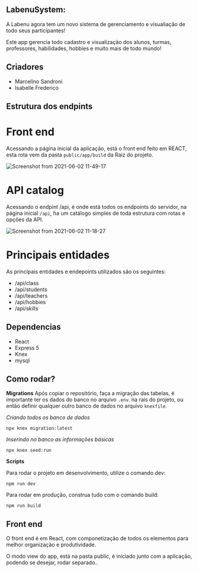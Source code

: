 ## LabenuSystem:

A Labenu agora tem um novo sistema de gerenciamento e visualiação de todo seus participantes!

Este app gerencia todo cadastro e visualização dos alunos, turmas, professores, habilidades, hobbies e muito mais de todo mundo!

## Criadores

- Marcelino Sandroni
- Isabelle Frederico

## Estrutura dos endpints

# Front end
Acessando a página inicial da aplicação, está o front end feito em REACT, esta rota vem da pasta `public/app/build` da Raiz do projeto.

![Screenshot from 2021-06-02 11-49-17](https://user-images.githubusercontent.com/7757352/120502199-99571b00-c398-11eb-882c-00d08e74ce93.png)

# API catalog
Acessando o endpint /api, é onde está todos os endpoints do servidor, na página inicial `/api`, ha um catálogo simples de toda estrutura com rotas e opções da API.

![Screenshot from 2021-06-02 11-18-27](https://user-images.githubusercontent.com/7757352/120501858-5432e900-c398-11eb-9701-96fc00ddd677.png)

# Principais entidades
As principais entidades e endepoints utilizados são os seguintes:

* /api/class
* /api/students
* /api/teachers
* /api/hobbies
* /api/skills

## Dependencias

- React
- Express 5
- Knex
- mysql

## Como rodar?

**Migrations**
Após copiar o repositório, faça a migração das tabelas, é importante ter os dados do banco no arquivo `.env`. na raís do projeto, ou então definir qualquer outro banco de dados no arquivo `knexfile`.

_Criando todos os banco de dados_

```
npx knex migration:latest
```

_Inserindo no banco as informações básicas_

```
npx knex seed:run
```

**Scripts**

Para rodar o projeto em desenvolvimento, utilize o comando dev:

```
npm run dev
```

Para rodar em produção, construa tudo com o comando build:

```
npm run build
```

## Front end

O front end é em React, com componetização de todos os elementos para melhor organização e produtividade.

O modo view do app, está na pasta public, é iniciado junto com a aplicação, podendo se desejar, rodar separado..
